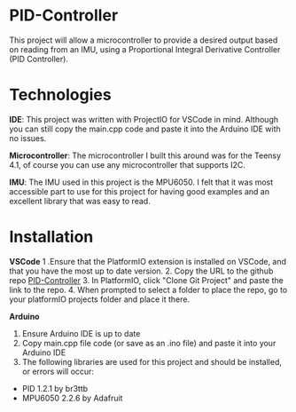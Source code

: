 # PID-Controller
This project will allow a microcontroller to provide a desired output based on reading from an IMU, using a Proportional Integral Derivative Controller (PID Controller).

# Technologies
**IDE**: This project was written with ProjectIO for VSCode in mind. Although you can still copy the main.cpp code and paste it into the Arduino IDE with no issues.

**Microcontroller**: The microcontroller I built this around was for the Teensy 4.1, of course you can use any microcontroller that supports I2C. 

**IMU**: The IMU used in this project is the MPU6050. I felt that it was most accessible part to use for this project for having good examples and an excellent library that was easy to read.

# Installation

**VSCode**
1 .Ensure that the PlatformIO extension is installed on VSCode, and that you have the most up to date version.
2. Copy the URL to the github repo [PID-Controller](https://github.com/Deehdee/PID-Controller/tree/main)
3. In PlatformIO, click "Clone Git Project" and paste the link to the repo.
4. When prompted to select a folder to place the repo, go to your platformIO projects folder and place it there.

**Arduino**
1. Ensure Arduino IDE is up to date
2. Copy main.cpp file code (or save as an .ino file) and paste it into your Arduino IDE
3. The following libraries are used for this project and should be installed, or errors will occur:
 * PID 1.2.1 by br3ttb
 * MPU6050 2.2.6 by Adafruit

